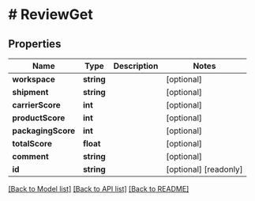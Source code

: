 # # ReviewGet

## Properties

Name | Type | Description | Notes
------------ | ------------- | ------------- | -------------
**workspace** | **string** |  | [optional] 
**shipment** | **string** |  | [optional] 
**carrierScore** | **int** |  | [optional] 
**productScore** | **int** |  | [optional] 
**packagingScore** | **int** |  | [optional] 
**totalScore** | **float** |  | [optional] 
**comment** | **string** |  | [optional] 
**id** | **string** |  | [optional] [readonly] 

[[Back to Model list]](../../README.md#documentation-for-models) [[Back to API list]](../../README.md#documentation-for-api-endpoints) [[Back to README]](../../README.md)


